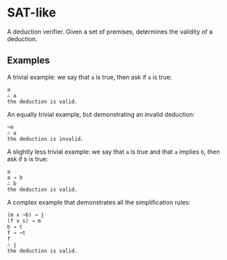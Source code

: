 # SAT-like

A deduction verifier. Given a set of premises, determines the validity of a deduction.

## Examples

A trivial example: we say that `a` is true, then ask if `a` is true:

```
a
∴ a
the deduction is valid.
```

An equally trivial example, but demonstrating an invalid deduction:

```
¬a
∴ a
the deduction is invalid.
```

A slightly less trivial example: we say that `a` is true and that `a` implies `b`, then ask if `b` is true:

```
a
a → b
∴ b
the deduction is valid.
```

A complex example that demonstrates all the simplification rules:

```
(m ∧ ¬b) → j
(f ∨ s) → m
b → t
f → ¬t
f
∴ j
the deduction is valid.
```
